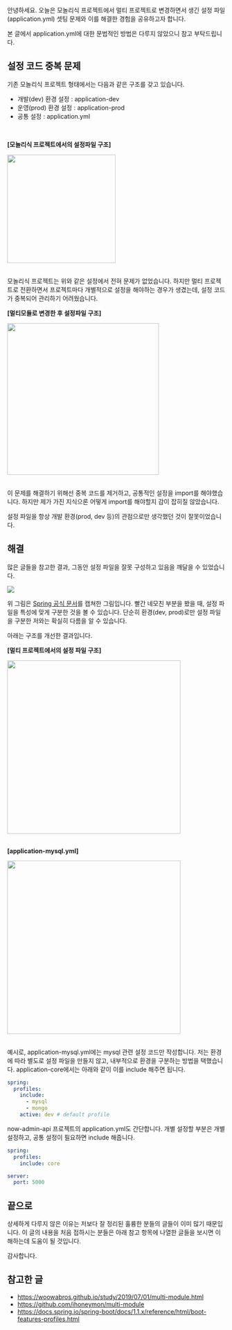 안녕하세요. 오늘은 모놀리식 프로젝트에서 멀티 프로젝트로 변경하면서 생긴 설정 파일  (application.yml) 셋팅 문제와 이를 해결한 경험을 공유하고자 합니다. 

본 글에서 application.yml에 대한 문법적인 방법은 다루지 않았으니 참고 부탁드립니다.

## 설정 코드 중복 문제

기존 모놀리식 프로젝트 형태에서는 다음과 같은 구조를 갖고 있습니다. 
- 개발(dev) 환경 설정 : application-dev
- 운영(prod) 환경 설정 : application-prod
- 공통 설정 : application.yml

<br>

**[모놀리식 프로젝트에서의 설정파일 구조]**

<div>
<img src="https://raw.githubusercontent.com/momentjin/blog-repository/master/resource/image/multi-config-1.png" height=250px>
</div>

<br>

모놀리식 프로젝트는 위와 같은 설정에서 전혀 문제가 없었습니다. 하지만 멀티 프로젝트로 전환하면서 프로젝트마다 개별적으로 설정을 해야하는 경우가 생겼는데, 설정 코드가 중복되어 관리하기 어려웠습니다.

**[멀티모듈로 변경한 후 설정파일 구조]**
<br>
<div>
<img src="https://raw.githubusercontent.com/momentjin/blog-repository/master/resource/image/multi-config-2.png" height=350px>
</div>
<br>

이 문제를 해결하기 위해선 중복 코드를 제거하고, 공통적인 설정을 import를 해야했습니다. 하지만 제가 가진 지식으론 어떻게 import를 해야할지 감이 잡히질 않았습니다.

설정 파일을 항상 개발 환경(prod, dev 등)의 관점으로만 생각했던 것이 잘못이었습니다.

## 해결

많은 글들을 참고한 결과, 그동안 설정 파일을 잘못 구성하고 있음을 깨달을 수 있었습니다. 

<div>
<img src="https://raw.githubusercontent.com/momentjin/blog-repository/master/resource/image/multi-config-3.png" >
</div>

위 그림은 [Spring 공식 문서](https://docs.spring.io/spring-boot/docs/1.1.x/reference/html/boot-features-profiles.html)를 캡쳐한 그림입니다. 빨간 네모친 부분을 봤을 때, 설정 파일을 특성에 맞게 구분한 것을 볼 수 있습니다. 단순히 환경(dev, prod)로만 설정 파일을 구분한 저와는 확실히 다름을 알 수 있습니다.

아래는 구조를 개선한 결과입니다.

**[멀티 프로젝트에서의 설정 파일 구조]**

<div>
<img src="https://raw.githubusercontent.com/momentjin/blog-repository/master/resource/image/multi-config-4.png" height=400px>
</div>

<br>

**[application-mysql.yml]**

<div>
<img src="https://raw.githubusercontent.com/momentjin/blog-repository/master/resource/image/multi-config-5.png" height=400px>
</div>

<br>

예시로, application-mysql.yml에는 mysql 관련 설정 코드만 작성합니다. 저는 환경에 따라 별도로 설정 파일을 만들지 않고, 내부적으로 환경을 구분하는 방법을 택했습니다. application-core에서는 아래와 같이 이를 include 해주면 됩니다.

```yml
spring:
  profiles:
    include:
      - mysql
      - mongo
    active: dev # default profile
```

now-admin-api 프로젝트의 application.yml도 간단합니다. 개별 설정할 부분은 개별 설정하고, 공통 설정이 필요하면 include 해줍니다. 

```yml
spring:
  profiles:
    include: core

server:
  port: 5000
```

## 끝으로 

상세하게 다루지 않은 이유는 저보다 잘 정리된 훌륭한 분들의 글들이 이미 많기 때문입니다. 이 글의 내용을 처음 접하시는 분들은 아래 참고 항목에 나열한 글들을 보시면 이해하는데 도움이 될 것입니다.

감사합니다.

## 참고한 글

- https://woowabros.github.io/study/2019/07/01/multi-module.html
- https://github.com/ihoneymon/multi-module
- https://docs.spring.io/spring-boot/docs/1.1.x/reference/html/boot-features-profiles.html

